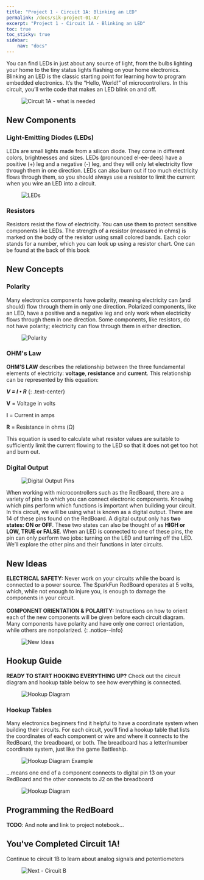 ```yaml
---
title: "Project 1 - Circuit 1A: Blinking an LED"
permalink: /docs/sik-project-01-A/
excerpt: "Project 1 - Circuit 1A - Blinking an LED"
toc: true
toc_sticky: true
sidebar:
    nav: "docs"
---
```



You can find LEDs in just about any source of light, from the bulbs lighting your home
to the tiny status lights flashing on your home electronics. Blinking an LED is the
classic starting point for learning how to program embedded electronics. It’s the
“Hello, World!” of microcontrollers. In this circuit, you’ll write code that makes an LED blink on and off.

<figure>
  <img src="{{ '/assets/images/sik-demo-prj1-ca-need.png' | relative_url }}" alt="Circuit 1A - what is needed">
</figure>

## New Components

### Light-Emitting Diodes (LEDs)

LEDs are small lights made from a silicon diode. They come in different colors, brightnesses and sizes. LEDs (pronounced el-ee-dees)
have a positive (+) leg and a negative (-) leg, and they will only let electricity flow
through them in one direction. LEDs can also burn out if too much electricity flows
through them, so you should always use a resistor to limit the current when you wire
an LED into a circuit.

<figure>
  <img src="{{ '/assets/images/sik-docs-prj1-ca-leds.png' | relative_url }}" alt="LEDs">
</figure>

### Resistors

Resistors resist the flow of electricity. You can use them to protect sensitive
components like LEDs. The strength of a resistor (measured in ohms) is marked on
the body of the resistor using small colored bands. Each color stands for a number,
which you can look up using a resistor chart. One can be found at the back of this book

## New Concepts

### Polarity

Many electronics components have polarity, meaning electricity can (and
should) flow through them in only one direction. Polarized components, like an LED, have a positive and a negative leg and only work when electricity flows
through them in one direction. Some components, like resistors,
do not have polarity; electricity can flow through them in either direction.

<figure>
  <img src="{{ '/assets/images/sik-docs-prj1-ca-polo.png' | relative_url }}" alt="Polarity">
</figure>

### OHM's Law

**OHM’S LAW** describes the relationship between the three fundamental elements of electricity: **voltage**, **resistance** and **current**. This relationship can be represented by this equation:

***V = I • R***
{: .text-center}

**V** = Voltage in volts

**I** = Current in amps

**R** = Resistance in ohms (Ω)

This equation is used to calculate what resistor values are suitable to sufficiently limit the current flowing to the LED so that it does not get too hot and burn out.

### Digital Output 

<figure>
  <img src="{{ '/assets/images/sik-demo-prj1-ca-digout.png' | relative_url }}" alt="Digital Output Pins">
</figure>

When working with microcontrollers such as the RedBoard, there are a variety of pins to which you can connect electronic components. Knowing which pins perform which functions is important when building your circuit. In this circuit, we will be using what is known as a digital output. There are 14 of these pins found on the RedBoard. A digital output only has **two states: ON or OFF**. These two states can also be thought of as **HIGH or LOW, TRUE or FALSE**. When an LED is connected to one of these pins, the pin can only perform two jobs: turning on the LED and turning off the LED. We’ll explore the other pins and their functions in later circuits.


##  New Ideas

**ELECTRICAL SAFETY:** Never work on your circuits while the board is connected to
a power source. The SparkFun RedBoard operates at 5 volts, which, while not enough to
injure you, is enough to damage the components in your circuit. <br><br> **COMPONENT ORIENTATION & POLARITY:** Instructions on how to orient each of
the new components will be given before each circuit diagram. Many components have
polarity and have only one correct orientation, while others are nonpolarized.
{: .notice--info}

<figure>
  <img src="{{ '/assets/images/sik-demo-prj1-ca-new-ideas1.png' | relative_url }}" alt="New Ideas">
</figure>

## Hookup Guide

**READY TO START HOOKING EVERYTHING UP?** Check out the circuit diagram and
hookup table below to see how everything is connected.

<figure>
  <img src="{{ '/assets/images/sik-demo-prj1-ca-hookup-diag.png' | relative_url }}" alt="Hookup Diagram">
</figure>

### Hookup Tables

Many electronics beginners find it helpful to have a coordinate system when building their circuits. For each circuit, you’ll find a hookup table that lists the coordinates of each component or wire and where it connects to the RedBoard, the breadboard, or both. The breadboard has a letter/number coordinate system, just
like the game Battleship.

<figure>
  <img src="{{ '/assets/images/sik-demo-prj1-ca-hu-ex.png' | relative_url }}" alt="Hookup Diagram Example">
</figure>

…means one end of a component connects to digital pin 13 on your RedBoard and
the other connects to J2 on the breadboard

<figure>
  <img src="{{ '/assets/images/sik-demo-prj1-ca-hu-table.png' | relative_url }}" alt="Hookup Diagram">
</figure>

## Programming the RedBoard

**TODO**: And note and link to project notebook...

## You've Completed Circuit 1A!

Continue to circuit 1B to learn about analog signals and potentiometers


<figure>
  <img src="{{ '/assets/images/sik-demo-prj1-ca-next.png' | relative_url }}" alt="Next - Circuit B">
</figure>
